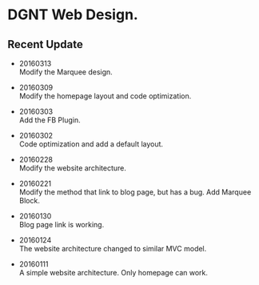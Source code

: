 DGNT Web Design.
=========


## Recent Update ##

- 20160313  
  Modify the Marquee design.  

- 20160309  
  Modify the homepage layout and code optimization.  

- 20160303  
  Add the FB Plugin.  

- 20160302  
  Code optimization and add a default layout.  

- 20160228  
  Modify the website architecture.  

- 20160221  
  Modify the method that link to blog page, but has a bug. Add Marquee Block.  

- 20160130  
  Blog page link is working.  

- 20160124  
  The website architecture changed to similar MVC model.  

- 20160111  
  A simple website architecture. Only homepage can work.  







